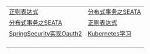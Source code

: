 

|||
| ---- | ---- |
|[正则表达式](./regular-expression/README.MD)|[分布式事务之SEATA](./distributed-transaction/SEATA.MD)|
|[分布式事务之SEATA](./distributed-transaction/SEATA.MD)|[正则表达式](./regular-expression/README.MD)|
|[SpringSecurity实现Oauth2](https://github.com/chenanddom/security-learnning)|[Kubernetes学习](./kubernetes-learning/README.MD)|
|||
|||
|||
|||











